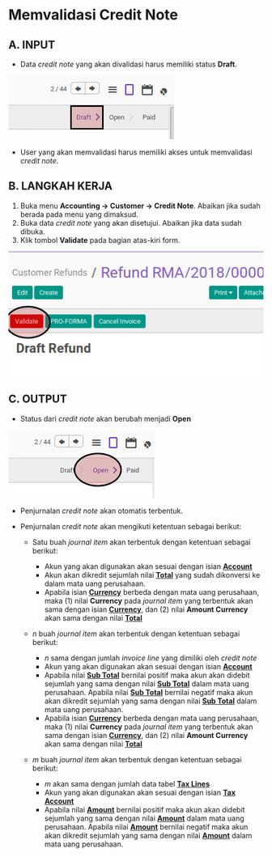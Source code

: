 # Memvalidasi Credit Note

## A. INPUT

* Data *credit note* yang akan divalidasi harus memiliki status **Draft**.

![](../../img/credit-note/status-draft.png)

* User yang akan memvalidasi harus memiliki akses untuk memvalidasi *credit note*.

## B. LANGKAH KERJA

1. Buka menu **Accounting -> Customer -> Credit Note**. Abaikan jika sudah berada
pada menu yang dimaksud.
2. Buka data *credit note* yang akan disetujui. Abaikan jika data sudah dibuka.
3. Klik tombol **Validate** pada bagian atas-kiri form.

![](../../img/credit-note/tombol-validate.png)

## C. OUTPUT

* Status dari *credit note* akan berubah menjadi **Open**

![](../../img/credit-note/status-open.png)

* Penjurnalan *credit note* akan otomatis terbentuk.
* Penjurnalan *credit note* akan mengikuti ketentuan sebagai berikut:

    * Satu buah *journal item* akan terbentuk dengan ketentuan sebagai berikut:

        * Akun yang akan digunakan akan sesuai dengan isian **[Account](./penjelasan.md#field-account)**
        * Akun akan dikredit sejumlah nilai **[Total](./penjelasan.md#field-total)** yang sudah dikonversi ke dalam mata uang perusahaan.
        * Apabila isian **[Currency](./penjelasan.md#field-currency)** berbeda dengan mata uang perusahaan, maka (1) nilai **Currency** pada *journal item* yang terbentuk akan sama dengan isian **[Currency](./penjelasan.md#field-currency)**, dan (2) nilai **Amount Currency** akan sama dengan nilai **[Total](./penjelasan.md#field-total)**

    * *n* buah *journal item* akan terbentuk dengan ketentuan sebagai berikut:

        * *n* sama dengan jumlah *invoice line* yang dimiliki oleh *credit note*
        * Akun yang akan digunakan akan sesuai dengan isian **[Account](./penjelasan.md#field-account-line)**
        * Apabila nilai **[Sub Total](./penjelasan.md#field-sub-total)** bernilai positif maka akun akan didebit sejumlah yang sama dengan nilai **[Sub Total](./penjelasan.md#field-subtotal)** dalam mata uang perusahaan. Apabila nilai **[Sub Total](./penjelasan.md#field-subtotal)** bernilai negatif maka akun akan dikredit sejumlah yang sama dengan nilai **[Sub Total](./penjelasan.md#field-subtotal)** dalam mata uang perusahaan.
        * Apabila isian **[Currency](./penjelasan.md#field-currency)** berbeda dengan mata uang perusahaan, maka (1) nilai **Currency** pada *journal item* yang terbentuk akan sama dengan isian **[Currency](./penjelasan.md#field-currency)**, dan (2) nilai **Amount Currency** akan sama dengan nilai **[Total](./penjelasan.md#field-currency)**

    * *m* buah *journal item* akan terbentuk dengan ketentuan sebagai berikut:

        * *m* akan sama dengan jumlah data tabel **[Tax Lines](./penjelasan.md#tabel-taxline)**
        * Akun yang akan digunakan akan sesuai dengan isian **[Tax Account](./penjelasan.md#field-tax-account)**
        * Apabila nilai **[Amount](./penjelasan.md#field-tax-amount)** bernilai positif maka akun akan didebit sejumlah yang sama dengan nilai **[Amount](./penjelasan.md#field-tax-amount)** dalam mata uang perusahaan. Apabila nilai **[Amount](./penjelasan.md#field-tax-amount)** bernilai negatif maka akun akan dikredit sejumlah yang sama dengan nilai **[Amount](./penjelasan.md#field-tax-amount)** dalam mata uang perusahaan.        
